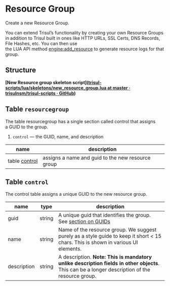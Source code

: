 # Resource Group

Create a new Resource Group.

You can extend Trisul’s functionality by creating your own Resource Groups in addition to Trisul built in ones like HTTP URLs, SSL Certs, DNS Records, File Hashes, etc. You can then use the LUA API method [engine:add_resource](/docs/lua/TOP-LEVEL-LUA-OBJECT/object-engine#functionadd_resource ) to generate resource logs for that group.

## Structure

**[New Resource group skeleton script]([trisul-scripts/lua/skeletons/new_resource_group.lua at master · trisulnsm/trisul-scripts · GitHub](https://github.com/trisulnsm/trisul-scripts/blob/master/lua/skeletons/new_resource_group.lua))**

## Table `resourcegroup`

The table resourcegroup has a single section called control that assigns a GUID to the group.

1. `control` — the GUID, name, and description

| name                                                                       | description                                       |
| -------------------------------------------------------------------------- | ------------------------------------------------- |
| table [control](/docs/lua/FRONT-END-SCRIPTS/resource-groups#tablecontrol ) | assigns a name and guid to the new resource group |

## Table `control`

The control table assigns a unique GUID to the new resource group.

| name        | type   | description                                                                                                                                    |
| ----------- | ------ | ---------------------------------------------------------------------------------------------------------------------------------------------- |
| guid        | string | A unique guid that identifies the group. See [section on GUIDs](/docs/lua/scripting-basics#on-guids )                                          |
| name        | string | Name of the resource group. We suggest purely as a style guide to keep it short < 15 chars. This is shown in various UI elements.              |
| description | string | A description. **Note: This is mandatory unlike description fields in other objects**. This can be a longer description of the resource group. |
